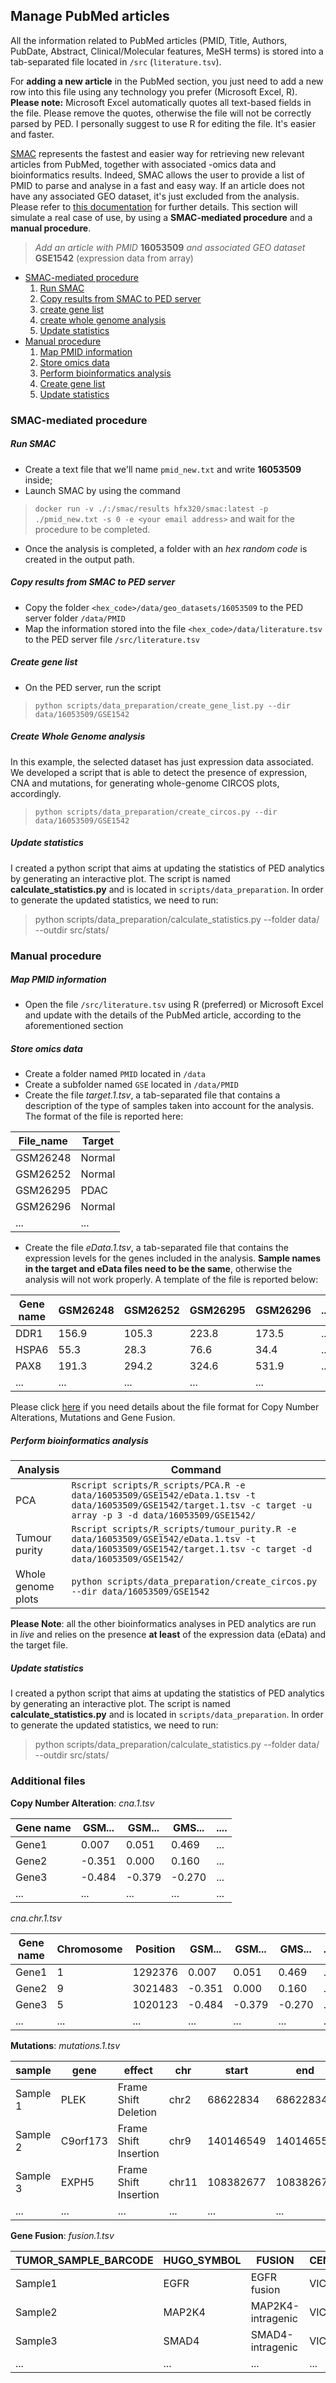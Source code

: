 ## Manage PubMed articles

All the information related to PubMed articles (PMID, Title, Authors, PubDate, Abstract, Clinical/Molecular features, MeSH terms) is stored into a tab-separated file located in `/src` (`literature.tsv`).

For __adding a new article__ in the PubMed section, you just need to add a new row into this file using any technology you prefer (Microsoft Excel, R).
__Please note:__ Microsoft Excel automatically quotes all text-based fields in the file. Please remove the quotes, otherwise the file will not be correctly parsed by PED. I personally suggest to use R for editing the file. It's easier and faster.

[SMAC](https://hub.docker.com/r/hfx320/smac) represents the fastest and easier way for retrieving new relevant articles from PubMed, together with associated -omics data and bioinformatics results.
Indeed, SMAC allows the user to provide a list of PMID to parse and analyse in a fast and easy way. If an article does not have any associated GEO dataset, it's just excluded from the analysis. Please refer to [this documentation](https://github.com/wynstep/SMAC) for further details.
This section will simulate a real case of use, by using a __SMAC-mediated procedure__ and a __manual procedure__.

> _Add an article with PMID_ __16053509__ _and associated GEO dataset_ __GSE1542__ (expression data from array)

+ [SMAC-mediated procedure](#SMAC-mediated-procedure)
	1. [Run SMAC](#run-SMAC)
	2. [Copy results from SMAC to PED server](#copy-results-from-SMAC-to-PED-server)
	3. [create gene list](#create-gene-list)
	4. [create whole genome analysis](#create-whole-genome-analysis)
	5. [Update statistics](#update-statistics)
+ [Manual procedure](#manual-procedure)
	1. [Map PMID information](#map-PMID-information)
	2. [Store omics data](#store-omics-data)
	3. [Perform bioinformatics analysis](#perform-bioinformatics-analysis)
	4. [Create gene list](#create-gene-list)
	5. [Update statistics](#update-statistics)

### SMAC-mediated procedure

##### Run SMAC
* Create a text file that we'll name `pmid_new.txt` and write __16053509__ inside;
* Launch SMAC by using the command
> `docker run -v ./:/smac/results hfx320/smac:latest -p ./pmid_new.txt -s 0 -e <your email address>` and wait for the procedure to be completed.
* Once the analysis is completed, a folder with an _hex random code_ is created in the output path.
##### Copy results from SMAC to PED server
* Copy the folder `<hex_code>/data/geo_datasets/16053509` to the PED server folder `/data/PMID`
* Map the information stored into the file `<hex_code>/data/literature.tsv` to the PED server file `/src/literature.tsv`
##### Create gene list
* On the PED server, run the script
> `python scripts/data_preparation/create_gene_list.py --dir data/16053509/GSE1542`
##### Create Whole Genome analysis
In this example, the selected dataset has just expression data associated. We developed a script that is able to detect the presence of expression, CNA and mutations, for generating whole-genome CIRCOS plots, accordingly.
> `python scripts/data_preparation/create_circos.py --dir data/16053509/GSE1542`
##### Update statistics
I created a python script that aims at updating the statistics of PED analytics by generating an interactive plot. The script is named __calculate_statistics.py__ and is located in `scripts/data_preparation`. In order to generate the updated statistics, we need to run:

> python scripts/data_preparation/calculate_statistics.py --folder data/ --outdir src/stats/

### Manual procedure

##### Map PMID information
* Open the file `/src/literature.tsv` using R (preferred) or Microsoft Excel and update with the details of the PubMed article, according to the aforementioned section
##### Store omics data
* Create a folder named `PMID` located in `/data`
* Create a subfolder named `GSE` located in `/data/PMID`
* Create the file _target.1.tsv_, a tab-separated file that contains a description of the type of samples taken into account for the analysis. The format of the file is reported here:

| File_name | Target |
| ------ | ---- |
| GSM26248 | Normal |
| GSM26252 | Normal |
| GSM26295 | PDAC |
| GSM26296 | Normal |
| ... | ... |

* Create the file _eData.1.tsv_, a tab-separated file that contains the expression levels for the genes included in the analysis. __Sample names in the target and eData files need to be the same__, otherwise the analysis will not work properly. A template of the file is reported below:

| Gene name | GSM26248 | GSM26252 | GSM26295 | GSM26296 | ... |
| --------- | ------ | ------ | ------ | ---- | --- |
| DDR1 | 156.9 | 105.3 | 223.8 | 173.5 | ... |
| HSPA6 | 55.3 | 28.3 | 76.6 | 34.4 | ... |
| PAX8 | 191.3 | 294.2 | 324.6 | 531.9 | ... |
| ... | ... | ... | ... | ... |

Please click [here](#additional-files) if you need details about the file format for Copy Number Alterations, Mutations and Gene Fusion.

##### Perform bioinformatics analysis

| Analysis | Command |
| ------ | ---- |
| PCA | `Rscript scripts/R_scripts/PCA.R -e data/16053509/GSE1542/eData.1.tsv -t data/16053509/GSE1542/target.1.tsv -c target -u array -p 3 -d data/16053509/GSE1542/` |
| Tumour purity | `Rscript scripts/R_scripts/tumour_purity.R -e data/16053509/GSE1542/eData.1.tsv -t data/16053509/GSE1542/target.1.tsv -c target -d data/16053509/GSE1542/` |
| Whole genome plots | `python scripts/data_preparation/create_circos.py --dir data/16053509/GSE1542` |

**Please Note**: all the other bioinformatics analyses in PED analytics are run in *live* and relies on the presence **at least** of the expression data (eData) and the target file.

##### Update statistics
I created a python script that aims at updating the statistics of PED analytics by generating an interactive plot. The script is named __calculate_statistics.py__ and is located in `scripts/data_preparation`. In order to generate the updated statistics, we need to run:

> python scripts/data_preparation/calculate_statistics.py --folder data/ --outdir src/stats/

### Additional files

__Copy Number Alteration__: _cna.1.tsv_

| Gene name | GSM... | GSM... | GMS... | .... |
| --------- | ------ | ------ | ------ | ---- |
| Gene1 | 0.007 | 0.051 | 0.469 | ... |
| Gene2 | -0.351 | 0.000 | 0.160 | ... |
| Gene3 | -0.484 | -0.379 | -0.270 | ... |
| ... | ... | ... | ... | ... |

_cna.chr.1.tsv_

| Gene name | Chromosome | Position | GSM... | GSM... | GMS... | .... |
| --------- | ---------- | -------- | ------ | ------ | ------ | ---- |
| Gene1 | 1 | 1292376 | 0.007 | 0.051 | 0.469 | ... |
| Gene2 | 9 | 3021483 | -0.351 | 0.000 | 0.160 | ... |
| Gene3 | 5 | 1020123 | -0.484 | -0.379 | -0.270 | ... |
| ... | ... | ... | ... | ... | ... | ... |

__Mutations__: _mutations.1.tsv_

| sample | gene | effect | chr | start | end | reference | alt |
| ------ | ---- | ------ | --- | ----- | --- | --------- | --- |
| Sample 1 | PLEK | Frame Shift Deletion | chr2 | 68622834 | 68622834 | C | - |
| Sample 2 | C9orf173 | Frame Shift Insertion | chr9 | 140146549 | 140146550 | - | - |
| Sample 3 | EXPH5 | Frame Shift Insertion | chr11 | 108382677 | 108382678 | - | - |
| ... | ... | ... | ... | ... | ... | ... | ... |

__Gene Fusion__: _fusion.1.tsv_

| TUMOR_SAMPLE_BARCODE | HUGO_SYMBOL | FUSION | CENTER | DNA_SUPPORT | RNA_SUPPORT | FRAME | COMMENTS |
| --------- | ------ | ------ | ------ | ---- | --------- | ------ | ------ |
| Sample1 | EGFR | EGFR fusion | VICC | yes | unknown | unknown | ... |
| Sample2 | MAP2K4 | MAP2K4-intragenic | VICC | yes | unknown | unknown | ... |
| Sample3 | SMAD4 | SMAD4-intragenic | VICC | yes | unknown | unknown | ... |
| ... | ... | ... | ... | ... | ... | ... | ... |

